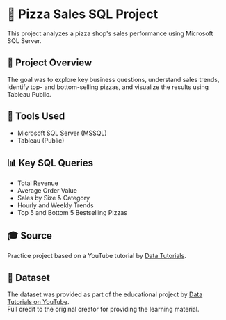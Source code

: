 # 🍕 Pizza Sales SQL Project

This project analyzes a pizza shop's sales performance using Microsoft SQL Server.

## 📌 Project Overview
The goal was to explore key business questions, understand sales trends, identify top- and bottom-selling pizzas, and visualize the results using Tableau Public.

## 🧰 Tools Used
- Microsoft SQL Server (MSSQL)
- Tableau (Public)

## 📊 Key SQL Queries
- Total Revenue
- Average Order Value
- Sales by Size & Category
- Hourly and Weekly Trends
- Top 5 and Bottom 5 Bestselling Pizzas

## 🎓 Source
Practice project based on a YouTube tutorial by [Data Tutorials](https://www.youtube.com/@datatutorials1).

## 📂 Dataset
The dataset was provided as part of the educational project by [Data Tutorials on YouTube](https://www.youtube.com/@datatutorials1).  
Full credit to the original creator for providing the learning material.
